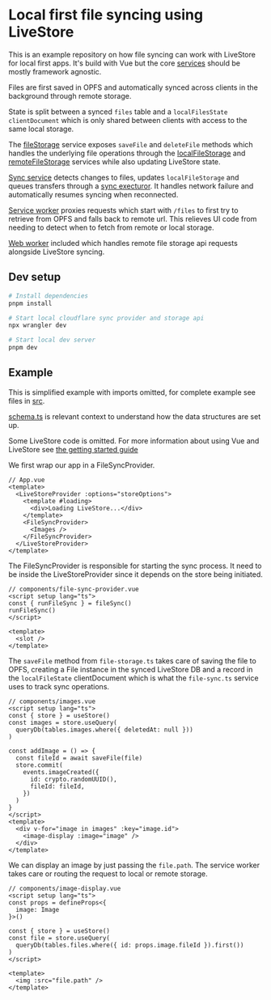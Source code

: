 # Local first file syncing using LiveStore

This is an example repository on how file syncing can work with LiveStore for local first apps. It's build with Vue but the core [services](src/services/) should be mostly framework agnostic.

Files are first saved in OPFS and automatically synced across clients in the background through remote storage.

State is split between a synced `files` table and a `localFilesState` `clientDocument` which is only shared between clients with access to the same local storage.

The [fileStorage](src/services/file-storage.ts) service exposes `saveFile` and `deleteFile` methods which handles the underlying file operations through the [localFileStorage](src/services/local-file-storage.ts) and [remoteFileStorage](src/services/remote-file-storage.ts) services while also updating LiveStore state.

[Sync service](src/services/file-sync.ts) detects changes to files, updates `localFileStorage` and queues transfers through a [sync execturor](src/services/sync-executor.ts). It handles network failure and automatically resumes syncing when reconnected.

[Service worker](public/sw.js) proxies requests which start with `/files` to first try to retrieve from OPFS and falls back to remote url. This relieves UI code from needing to detect when to fetch from remote or local storage.

[Web worker](src/workers/cloudflare-sync.ts) included which handles remote file storage api requests alongside LiveStore syncing.

## Dev setup

```bash
# Install dependencies
pnpm install

# Start local cloudflare sync provider and storage api
npx wrangler dev

# Start local dev server
pnpm dev
```

## Example

This is simplified example with imports omitted, for complete example see files in [src](/src).

[schema.ts](src/livestore/schema.ts) is relevant context to understand how the data structures are set up.

Some LiveStore code is omitted. For more information about using Vue and LiveStore see [the getting started guide](https://docs.livestore.dev/getting-started/vue/)

We first wrap our app in a FileSyncProvider.

```vue
// App.vue
<template>
  <LiveStoreProvider :options="storeOptions">
    <template #loading>
      <div>Loading LiveStore...</div>
    </template>
    <FileSyncProvider>
      <Images />
    </FileSyncProvider>
  </LiveStoreProvider>
</template>
```

The FileSyncProvider is responsible for starting the sync process. It need to be inside the LiveStoreProvider since it depends on the store being initiated.

```vue
// components/file-sync-provider.vue
<script setup lang="ts">
const { runFileSync } = fileSync()
runFileSync()
</script>

<template>
  <slot />
</template>
```

The `saveFile` method from `file-storage.ts` takes care of saving the file to OPFS, creating a File instance in the synced LiveStore DB and a record in the `localFileState` clientDocument which is what the `file-sync.ts` service uses to track sync operations.

```vue
// components/images.vue
<script setup lang="ts">
const { store } = useStore()
const images = store.useQuery(
  queryDb(tables.images.where({ deletedAt: null }))
)

const addImage = () => {
  const fileId = await saveFile(file)
  store.commit(
    events.imageCreated({
      id: crypto.randomUUID(),
      fileId: fileId,
    })
  )
}
</script>
<template>
  <div v-for="image in images" :key="image.id">
    <image-display :image="image" />
  </div>
</template>
```

We can display an image by just passing the `file.path`. The service worker takes care or routing the request to local or remote storage.

```vue
// components/image-display.vue
<script setup lang="ts">
const props = defineProps<{
  image: Image
}>()

const { store } = useStore()
const file = store.useQuery(
  queryDb(tables.files.where({ id: props.image.fileId }).first())
)
</script>

<template>
  <img :src="file.path" />
</template>
```